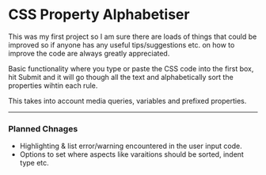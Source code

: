 <h1>CSS Property Alphabetiser</h1>
<p>This was my first project so I am sure there are loads of things that could be improved so if anyone has any useful tips/suggestions etc. on how to improve the code are always greatly appreciated.</p>
<p>Basic functionality where you type or paste the CSS code into the first box, hit Submit and it will go though all the text and alphabetically sort the properties wihtin each rule.</p>
<p>This takes into account media queries, variables and prefixed properties.</p>
<hr>
<h3>Planned Chnages</h3>
<ul>
  <li>Highlighting & list error/warning encountered in the user input code.</li>
  <li>Options to set where aspects like varaitions should be sorted, indent type etc.</li>
</ul>
